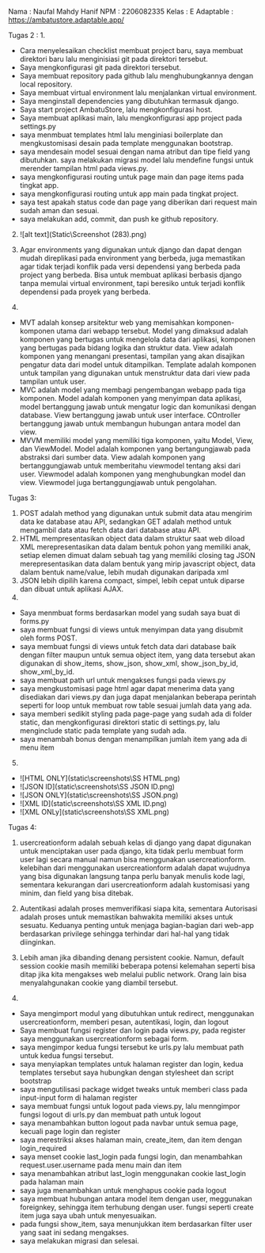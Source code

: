 Nama    : Naufal Mahdy Hanif
NPM     : 2206082335
Kelas   : E
Adaptable : https://ambatustore.adaptable.app/


Tugas 2 :
1.
- Cara menyelesaikan checklist membuat project baru, saya membuat direktori baru lalu menginisiasi git pada direktori tersebut.
- Saya mengkonfigurasi git pada direktori tersebut.
- Saya membuat repository pada github lalu menghubungkannya dengan local repository.
- Saya membuat virtual environment lalu menjalankan virtual environment.
- Saya menginstall dependencies yang dibutuhkan termasuk django.
- Saya start project AmbatuStore, lalu mengkonfigurasi host.
- Saya membuat aplikasi main, lalu mengkonfigurasi app project pada settings.py
- saya menmbuat templates html lalu menginiasi boilerplate dan mengkustomisasi desain pada template menggunakan bootstrap.
- saya mendesain model sesuai dengan nama atribut dan tipe field yang dibutuhkan.
saya melakukan migrasi model lalu mendefine fungsi untuk merender tampilan html pada views.py.
- saya mengkonfigurasi routing untuk page main dan page items pada tingkat app.
- saya mengkonfigurasi routing untuk app main pada tingkat project.
- saya test apakah status code dan page yang diberikan dari request main sudah aman dan sesuai.
- saya melakukan add, commit, dan push ke github repository.

2. ![alt text](Static\Screenshot (283).png)

3. Agar environments yang digunakan untuk django dan dapat dengan mudah direplikasi pada environment yang berbeda, juga memastikan agar tidak terjadi konflik pada versi dependensi yang berbeda pada project yang berbeda. Bisa untuk membuat aplikasi berbasis django tanpa memulai virtual environment, tapi beresiko untuk terjadi konflik dependensi pada proyek yang berbeda. 

4. 
- MVT adalah konsep arsitektur web yang memisahkan komponen-komponen utama dari webapp tersebut. Model yang dimaksud adalah komponen yang bertugas untuk mengelola data dari aplikasi, komponen yang bertugas pada bidang logika dan struktur data. View adalah komponen yang menangani presentasi, tampilan yang akan disajikan pengatur data dari model untuk ditampilkan. Template adalah komponen untuk tampilan yang digunakan untuk menstruktur data dari view pada tampilan untuk user.
- MVC adalah model yang membagi pengembangan webapp pada tiga komponen. Model adalah komponen yang menyimpan data aplikasi, model bertanggung jawab untuk mengatur logic dan komunikasi dengan database. View bertanggung jawab untuk user interface. COntroller bertanggung jawab untuk membangun hubungan antara model dan view.
- MVVM memiliki model yang memiliki tiga komponen, yaitu Model, View, dan ViewModel. Model adalah komponen yang bertangungjawab pada abstraksi dari sumber data. View adalah komponen yang bertanggungjawab untuk memberitahu viewmodel tentang aksi dari user. Viewmodel adalah komponen yang menghubungkan model dan view. Viewmodel juga bertanggungjawab untuk pengolahan.

Tugas 3:
1. POST adalah method yang digunakan untuk submit data atau mengirim data ke database atau API, sedangkan GET adalah method untuk mengambil data atau fetch data dari database atau API.
2. HTML mempresentasikan object data dalam struktur saat web diload
    XML merepresentasikan data dalam bentuk pohon yang memiliki anak, setiap elemen dimuat dalam sebuah tag yang memiliki closing tag
    JSON merepresentasikan data dalam bentuk yang mirip javascript object, data dalam bentuk name/value, lebih mudah digunakan daripada xml
3. JSON lebih dipilih karena compact, simpel, lebih cepat untuk diparse dan dibuat untuk aplikasi AJAX.
4. 
- Saya menmbuat forms berdasarkan model yang sudah saya buat di forms.py
- saya membuat fungsi di views untuk menyimpan data yang disubmit oleh forms POST.
- saya membuat fungsi di views untuk fetch data dari database baik dengan filter maupun untuk semua object item, yang data tersebut akan digunakan di show_items, show_json, show_xml, show_json_by_id, show_xml_by_id.
- saya membuat path url untuk mengakses fungsi pada views.py
- saya mengkustomisasi page html agar dapat menerima data yang disediakan dari views.py dan juga dapat menjalankan beberapa perintah seperti for loop untuk membuat row table sesuai jumlah data yang ada.
- saya memberi sedikit styling pada page-page yang sudah ada di folder static, dan mengkonfigurasi direktori static di settings.py, lalu menginclude static pada template yang sudah ada.
- saya menambah bonus dengan menampilkan jumlah item yang ada di menu item
5. 
- ![HTML ONLY](static\screenshots\SS HTML.png)
- ![JSON ID](static\screenshots\SS JSON ID.png)
- ![JSON ONLY](static\screenshots\SS JSON.png)
- ![XML ID](static\screenshots\SS XML ID.png)
- ![XML ONLy](static\screenshots\SS XML.png)

Tugas 4:
1. usercreationform adalah sebuah kelas di django yang dapat digunakan untuk menciptakan user pada django, kita tidak perlu membuat form user lagi secara manual namun bisa menggunakan usercreationform. kelebihan dari menggunakan usercreationform adalah dapat wujudnya yang bisa digunakan langsung tanpa perlu banyak menulis kode lagi, sementara kekurangan dari usercreationform adalah kustomisasi yang minim, dan field yang bisa ditebak.

2. Autentikasi adalah proses memverifikasi siapa kita, sementara Autorisasi adalah proses untuk memastikan bahwakita memiliki akses untuk sesuatu. Keduanya penting untuk menjaga bagian-bagian dari web-app berdasarkan privilege sehingga terhindar dari hal-hal yang tidak diinginkan.

3. Lebih aman jika dibanding denang persistent cookie. Namun, default session cookie masih memiliki beberapa potensi kelemahan seperti bisa ditap jika kita mengakses web melalui public network. Orang lain bisa menyalahgunakan cookie yang diambil tersebut.

4. 
- Saya mengimport modul yang dibutuhkan untuk redirect, menggunakan usercreationform, memberi pesan, autentikasi, login, dan logout
- Saya membuat fungsi register dan login pada views.py, pada register saya menggunakan usercreationform sebagai form.
- saya mengimpor kedua fungsi tersebut ke urls.py lalu membuat path untuk kedua fungsi tersebut.
- saya menyiapkan templates untuk halaman register dan login, kedua templates tersebut saya hubungkan dengan stylesheet dan script bootstrap
- saya mengutilisasi package widget tweaks untuk memberi class pada input-input form di halaman register
- saya membuat fungsi untuk logout pada views.py, lalu menngimpor fungsi logout di urls.py dan membuat path untuk logout
- saya menambahkan button logout pada navbar untuk semua page, kecuali page login dan register
- saya merestriksi akses halaman main, create_item, dan item dengan login_required
- saya menset cookie last_login pada fungsi login, dan menambahkan request.user.username pada menu main dan item
- saya menambahkan atribut last_login menggunakan cookie last_login pada halaman main
- saya juga menambahkan untuk menghapus cookie pada logout
- saya membuat hubungan antara model item dengan user, meggunakan foreignkey, sehingga item terhubung dengan user. fungsi seperti create item juga saya ubah untuk menyesuaikan.
- pada fungsi show_item, saya menunjukkan item berdasarkan filter user yang saat ini sedang mengakses.
- saya melakukan migrasi dan selesai.